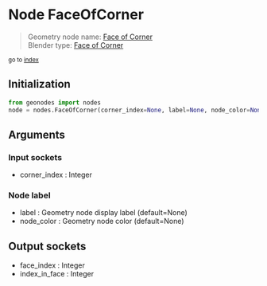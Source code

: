 
# Node FaceOfCorner

> Geometry node name: [Face of Corner](https://docs.blender.org/manual/en/latest/modeling/geometry_nodes/mesh_topology/face_of_corner.html)<br>
  Blender type: [Face of Corner](https://docs.blender.org/api/current/bpy.types.GeometryNodeFaceOfCorner.html)
  
<sub>go to [index](index.md)</sub>

## Initialization

```python
from geonodes import nodes
node = nodes.FaceOfCorner(corner_index=None, label=None, node_color=None)
```



## Arguments


### Input sockets

- corner_index : Integer

### Node label

- label : Geometry node display label (default=None)
- node_color : Geometry node color (default=None)

## Output sockets

- face_index : Integer
- index_in_face : Integer
